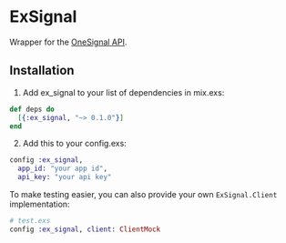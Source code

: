 # ExSignal

Wrapper for the [OneSignal API](https://documentation.onesignal.com/reference).

## Installation

1. Add ex_signal to your list of dependencies in mix.exs:

```elixir
def deps do
  [{:ex_signal, "~> 0.1.0"}]
end
```

2. Add this to your config.exs:

```elixir
config :ex_signal,
  app_id: "your app id",
  api_key: "your api key"
```

To make testing easier, you can also provide your own `ExSignal.Client` implementation:

```elixir
# test.exs
config :ex_signal, client: ClientMock
```
